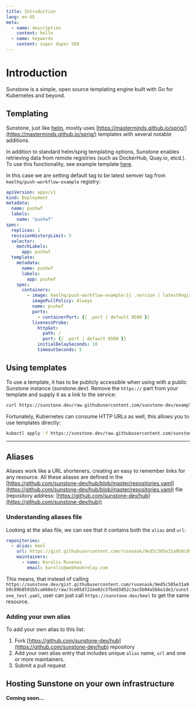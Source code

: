 ```yaml
---
title: Introduction
lang: en-US
meta:
  - name: description
    content: hello
  - name: keywords
    content: super duper SEO
---
```


# Introduction

Sunstone is a simple, open source templating engine built with Go for Kubernetes and beyond.

## Templating

Sunstone, just like [helm](https://helm.sh/), mostly uses [https://masterminds.github.io/sprig/](https://masterminds.github.io/sprig/) templates with several notable additions.

In addition to standard helm/sprig templating options, Sunstone enables retrieving data from remote registries (such as DockerHub, Quay.io, etcd.). To use this functionality, see example template [here](https://github.com/sunstone-dev/example/blob/master/deployment.yaml). 

In this case we are setting default tag to be latest semver tag from `keelhq/push-workflow-example` registry:

```yaml
apiVersion: apps/v1
kind: Deployment
metadata: 
  name: pushwf  
  labels: 
    name: "pushwf"
spec:
  replicas: 1
  revisionHistoryLimit: 5
  selector:
    matchLabels:
      app: pushwf
  template:
    metadata:
      name: pushwf
      labels:
        app: pushwf
    spec:     
      containers:                    
        - image: keelhq/push-workflow-example:{{ .version | latestRegistrySemver "keelhq/push-workflow-example" }}
          imagePullPolicy: Always
          name: pushwf
          ports:
            - containerPort: {{ .port | default 8500 }}
          livenessProbe:
            httpGet:
              path: /
              port: {{ .port | default 8500 }}
            initialDelaySeconds: 10
            timeoutSeconds: 5    
```


## Using templates

To use a template, it has to be publicly accessible when using with a public Sunstone instance (sunstone.dev). Remove the `https://` part from your template and supply it as a link to the service:

```bash
curl https://sunstone.dev/raw.githubusercontent.com/sunstone-dev/example/master/deployment.yaml
```

Fortunately, Kubernetes can consume HTTP URLs as well, this allows you to use templates directly:

```bash
kubectl apply -f https://sunstone.dev/raw.githubusercontent.com/sunstone-dev/example/master/deployment.yaml
```

---

## Aliases

Aliases work like a URL shorteners, creating an easy to remember links for any resource. All these aliases are defined in the [https://github.com/sunstone-dev/hub/blob/master/repositories.yaml](https://github.com/sunstone-dev/hub/blob/master/repositories.yaml) file (repository address: [https://github.com/sunstone-dev/hub](https://github.com/sunstone-dev/hub))

### Understanding aliases file

Looking at the alias file, we can see that it contains both the `alias` and `url`: 

```yaml
repositories:
  - alias: keel
    url: https://gist.githubusercontent.com/rusenask/9ed5c505e31a9b9c89b8591b5ca660e3/raw/3ce05d722ee02c5fbdd3d52c3ac5b04a5bba1de2/sunstone_test.yaml
    maintainers:
      - name: Karolis Rusenas
        email: karolis@webhookrelay.com
```

This means, that instead of calling `https://sunstone.dev/gist.githubusercontent.com/rusenask/9ed5c505e31a9b9c89b8591b5ca660e3/raw/3ce05d722ee02c5fbdd3d52c3ac5b04a5bba1de2/sunstone_test.yaml`, user can just call `https://sunstone.dev/keel` to get the same resource.

### Adding your own alias

To add your own alias to this list:

1. Fork [https://github.com/sunstone-dev/hub](https://github.com/sunstone-dev/hub) repository 
2. Add your own alias entry that includes unique `alias` name, `url` and one or more maintainers.
3. Submit a pull request

## Hosting Sunstone on your own infrastructure

**Coming soon...**